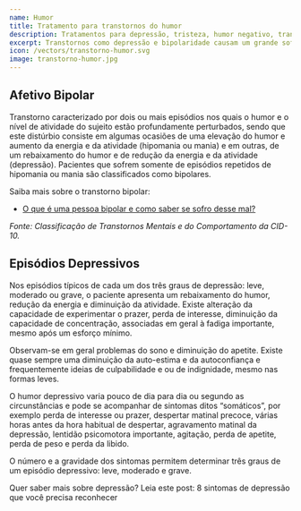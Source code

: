 ```yaml
---
name: Humor
title: Tratamento para transtornos do humor
description: Tratamentos para depressão, tristeza, humor negativo, transtorno bipolar e outros transtornos do humor.
excerpt: Transtornos como depressão e bipolaridade causam um grande sofrimento, não só para aqueles que portam a doença, mas também para as pessoas próximas a elas.
icon: /vectors/transtorno-humor.svg
image: transtorno-humor.jpg
---
```


## Afetivo Bipolar

Transtorno caracterizado por dois ou mais episódios nos quais o humor e o nível de atividade do sujeito estão profundamente perturbados, sendo que este distúrbio consiste em algumas ocasiões de uma elevação do humor e aumento da energia e da atividade (hipomania ou mania) e em outras, de um rebaixamento do humor e de redução da energia e da atividade (depressão). Pacientes que sofrem somente de episódios repetidos de hipomania ou mania são classificados como bipolares.

Saiba mais sobre o transtorno bipolar:

- [O que é uma pessoa bipolar e como saber se sofro desse mal?](/o-que-e-uma-pessoa-bipolar-e-como-saber-se-sofro-desse-mal/)

_Fonte: Classificação de Transtornos Mentais e do Comportamento da CID-10._

## Episódios Depressivos

Nos episódios típicos de cada um dos três graus de depressão: leve, moderado ou grave, o paciente apresenta um rebaixamento do humor, redução da energia e diminuição da atividade. Existe alteração da capacidade de experimentar o prazer, perda de interesse, diminuição da capacidade de concentração, associadas em geral à fadiga importante, mesmo após um esforço mínimo.

Observam-se em geral problemas do sono e diminuição do apetite. Existe quase sempre uma diminuição da auto-estima e da autoconfiança e frequentemente ideias de culpabilidade e ou de indignidade, mesmo nas formas leves.

O humor depressivo varia pouco de dia para dia ou segundo as circunstâncias e pode se acompanhar de sintomas ditos “somáticos”, por exemplo perda de interesse ou prazer, despertar matinal precoce, várias horas antes da hora habitual de despertar, agravamento matinal da depressão, lentidão psicomotora importante, agitação, perda de apetite, perda de peso e perda da libido.

O número e a gravidade dos sintomas permitem determinar três graus de um episódio depressivo: leve, moderado e grave.

Quer saber mais sobre depressão? Leia este post: 8 sintomas de depressão que você precisa reconhecer
